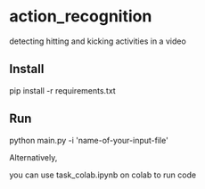 # action_recognition
detecting hitting and kicking activities in a video

## Install
pip install -r requirements.txt

## Run

python main.py -i 'name-of-your-input-file'

Alternatively,

you can use task_colab.ipynb on colab to run code


